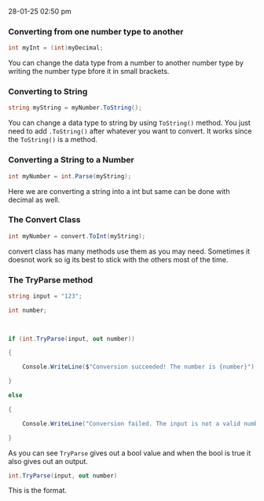 28-01-25
02:50 pm

### Converting from one number type to another

``` C#
int myInt = (int)myDecimal;
```

You can change the data type from a number to another number type by writing the number type bfore it in small brackets. 

### Converting to String

``` C#
string myString = myNumber.ToString();
```

You can change a data type to string by using `ToString()` method.
You just need to add `.ToString()` after whatever you want to convert.
It works since the `ToString()` is a method. 

### Converting a String to a Number

``` C#
int myNumber = int.Parse(myString);
``` 

Here we are converting a string into a int but same can be done with decimal as well. 

### The Convert Class

``` C#
int myNumber = convert.ToInt(myString);
``` 

convert class has many methods use them as you may need. 
Sometimes it doesnot work so ig its best to stick with the others most of the time. 

### The TryParse method

``` C#
string input = "123";

int number;

  

if (int.TryParse(input, out number))

{

    Console.WriteLine($"Conversion succeeded! The number is {number}");

}

else

{

    Console.WriteLine("Conversion failed. The input is not a valid number.");

}
```

As you can see `TryParse` gives out a bool value and when the bool is true it also gives out an output.

``` C#
int.TryParse(input, out number)
```
This is the format. 